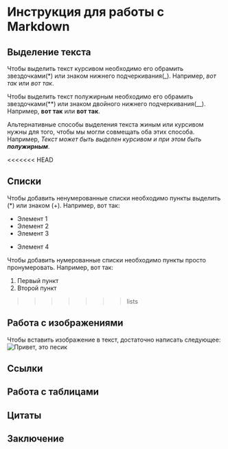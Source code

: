 # Инструкция для работы с  Markdown

## Выделение текста

Чтобы выделить текст курсивом необходимо его обрамить звездочками(*) или знаком нижнего подчеркивания(_). Например, *вот так* или _вот так_.

Чтобы выделить текст полужирным необходимо его обрамить звездочками(**) или знаком двойного нижнего подчеркивания(__). Например, **вот так** или __вот так__.

Альтернативные способы выделения текста жиным или курсивом нужны для того, чтобы мы могли совмещать оба этих способа. Например, _Текст может быть выделен курсивом и при этом быть **полужирным**_.

<<<<<<< HEAD
## Списки
Чтобы добавить ненумерованные списки необходимо пункты выделить (*) или знаком (+).
Например, вот так:
* Элемент 1
* Элемент 2
* Элемент 3
+ Элемент 4

Чтобы добавить нумерованные списки необходимо пункты просто пронумеровать.
Например, вот так:
1. Первый пункт
2. Второй пункт

>>>>>>> lists
## Работа с изображениями

Чтобы вставить изображение в текст, достаточно написать следующее:
![Привет, это песик](dog.png)
## Ссылки


## Работа с таблицами

## Цитаты

## Заключение
